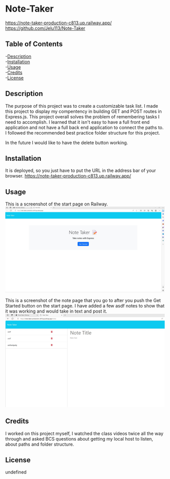 # Note-Taker 
   https://note-taker-production-c813.up.railway.app/
   https://github.com/Jelu113/Note-Taker
 
 ## Table of Contents
-[Description](#description)  
-[Installation](#installation)  
-[Usage](#usage)  
-[Credits](#credits)  
-[License](#license)  
 

 ## Description
 
 The purpose of this project was to create a customizable task list.
 I made this project to display my compentency in building GET and POST routes in Express.js.
 This project overall solves the problem of remembering tasks I need to accomplish.
 I learned that it isn't easy to have a full front end application and not have a full back end application to connect the paths to.
 I followed the recommended best practice folder structure for this project.
   
 In the future I would like to have the delete button working.

## Installation
It is deployed, so you just have to put the URL in the address bar of your browser. https://note-taker-production-c813.up.railway.app/
## Usage
This is a screenshot of the start page on Railway.
![Alt text](<public/assets/images/Starting page.jpg>)

This is a screenshot of the note page that you go to after you push the Get Started button on the start page. I have added a few asdf notes to show that it was working and would take in text and post it. 
![Alt text](<public/assets/images/Note pad.jpg>)
## Credits
I worked on this project myself, I watched the class videos twice all the way through and asked BCS questions about getting my local host to listen, about paths and folder structure. 
## License
undefined

